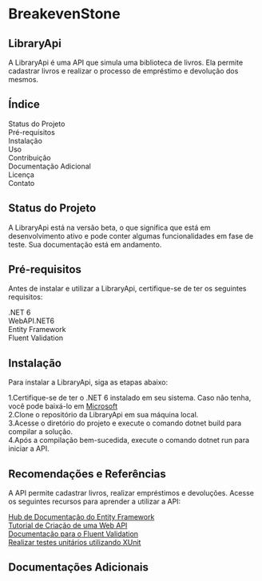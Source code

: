 # BreakevenStone

## LibraryApi
A LibraryApi é uma API que simula uma biblioteca de livros. Ela permite cadastrar livros e realizar o processo de empréstimo e devolução dos mesmos.

## Índice

Status do Projeto\
Pré-requisitos\
Instalação\
Uso\
Contribuição\
Documentação Adicional\
Licença\
Contato

## Status do Projeto
A LibraryApi está na versão beta, o que significa que está em desenvolvimento ativo e pode conter algumas funcionalidades em fase de teste. Sua documentação está em andamento.

## Pré-requisitos

Antes de instalar e utilizar a LibraryApi, certifique-se de ter os seguintes requisitos:

.NET 6\
WebAPI.NET6\
Entity Framework\
Fluent Validation

## Instalação
Para instalar a LibraryApi, siga as etapas abaixo:

1.Certifique-se de ter o .NET 6 instalado em seu sistema. Caso não tenha, você pode baixá-lo em [Microsoft](https://dotnet.microsoft.com/en-us/download)\
2.Clone o repositório da LibraryApi em sua máquina local.\
3.Acesse o diretório do projeto e execute o comando dotnet build para compilar a solução.\
4.Após a compilação bem-sucedida, execute o comando dotnet run para iniciar a API.

## Recomendações e Referências 
A API permite cadastrar livros, realizar empréstimos e devoluções. Acesse os seguintes recursos para aprender a utilizar a API:

[Hub de Documentação do Entity Framework](https://learn.microsoft.com/pt-br/ef/)\
[Tutorial de Criação de uma Web API](https://learn.microsoft.com/pt-br/aspnet/core/tutorials/first-web-api?view=aspnetcore-6.0&tabs=visual-studio)\
[Documentação para o Fluent Validation](https://docs.fluentvalidation.net/en/latest/including-rules.html)\
[Realizar testes unitários utilizando XUnit](https://learn.microsoft.com/pt-br/dotnet/core/testing/unit-testing-with-dotnet-test)

## Documentações Adicionais 

